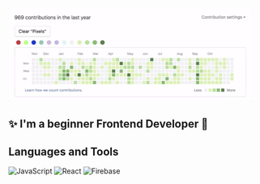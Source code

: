 [![Header](https://github.com/MarynaHl/MarynaHl/blob/main/assets/giphy.gif)](https://github.com/MarynaHl?tab=repositories)

## ✨ I'm a beginner Frontend Developer 🔭

## Languages and Tools
![JavaScript](https://img.shields.io/badge/JavaScript-blueviolet?style=for-the-badge&logo=JavaScript)
![React](https://img.shields.io/badge/React-blue?style=for-the-badge&logo=React)
![Firebase](https://img.shields.io/badge/Firebase-red?style=for-the-badge&logo=Firebase)
 





<!--
**MarynaHl/MarynaHl** is a ✨ _special_ ✨ repository because its `README.md` (this file) appears on your GitHub profile.

Here are some ideas to get you started:

- 🔭 I’m currently working on ...
- 🌱 I’m currently learning ...
- 👯 I’m looking to collaborate on ...
- 🤔 I’m looking for help with ...
- 💬 Ask me about ...
- 📫 How to reach me: ...
- 😄 Pronouns: ...
- ⚡ Fun fact: ...
-->
